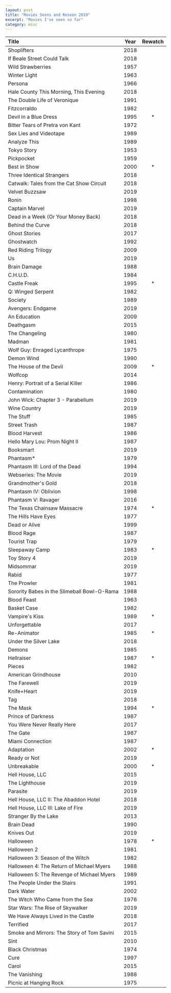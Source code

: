```yaml
---
layout: post
title: "Movies Seens and Reseen 2019"
excerpt: "Movies I've seen so far"
category: misc
---
```


| Title                                       | Year | Rewatch |
| :------------------------------------------ | :--: | :-----: |
| Shoplifters                                 | 2018 |         |
| If Beale Street Could Talk                  | 2018 |         |
| Wild Strawberries                           | 1957 |         |
| Winter Light                                | 1963 |         |
| Persona                                     | 1966 |         |
| Hale County This Morning, This Evening      | 2018 |         |
| The Double Life of Veronique                | 1991 |         |
| Fitzcorraldo                                | 1982 |         |
| Devil in a Blue Dress                       | 1995 |   \*    |
| Bitter Tears of Pretra von Kant             | 1972 |         |
| Sex Lies and Videotape                      | 1989 |         |
| Analyze This                                | 1989 |         |
| Tokyo Story                                 | 1953 |         |
| Pickpocket                                  | 1959 |         |
| Best in Show                                | 2000 |   \*    |
| Three Identical Strangers                   | 2018 |         |
| Catwalk: Tales from the Cat Show Circuit    | 2018 |         |
| Velvet Buzzsaw                              | 2019 |         |
| Ronin                                       | 1998 |         |
| Captain Marvel                              | 2019 |         |
| Dead in a Week (Or Your Money Back)         | 2018 |         |
| Behind the Curve                            | 2018 |         |
| Ghost Stories                               | 2017 |         |
| Ghostwatch                                  | 1992 |         |
| Red Riding Trilogy                          | 2009 |         |
| Us                                          | 2019 |         |
| Brain Damage                                | 1988 |         |
| C.H.U.D.                                    | 1984 |         |
| Castle Freak                                | 1995 |   \*    |
| Q: Winged Serpent                           | 1982 |         |
| Society                                     | 1989 |         |
| Avengers: Endgame                           | 2019 |         |
| An Education                                | 2009 |         |
| Deathgasm                                   | 2015 |         |
| The Changeling                              | 1980 |         |
| Madman                                      | 1981 |         |
| Wolf Guy: Enraged Lycanthrope               | 1975 |         |
| Demon Wind                                  | 1990 |         |
| The House of the Devil                      | 2009 |   \*    |
| Wolfcop                                     | 2014 |         |
| Henry: Portrait of a Serial Killer          | 1986 |         |
| Contamination                               | 1980 |         |
| John Wick: Chapter 3 - Parabellum           | 2019 |         |
| Wine Country                                | 2019 |         |
| The Stuff                                   | 1985 |         |
| Street Trash                                | 1987 |         |
| Blood Harvest                               | 1986 |         |
| Hello Mary Lou: Prom Night II               | 1987 |         |
| Booksmart                                   | 2019 |         |
| Phantasm\*                                  | 1979 |         |
| Phantasm III: Lord of the Dead              | 1994 |         |
| Webseries: The Movie                        | 2019 |         |
| Grandmother's Gold                          | 2018 |         |
| Phantasm IV: Oblivion                       | 1998 |         |
| Phantasm V: Ravager                         | 2016 |         |
| The Texas Chainsaw Massacre                 | 1974 |   \*    |
| The Hills Have Eyes                         | 1977 |         |
| Dead or Alive                               | 1999 |         |
| Blood Rage                                  | 1987 |         |
| Tourist Trap                                | 1979 |         |
| Sleepaway Camp                              | 1983 |   \*    |
| Toy Story 4                                 | 2019 |         |
| Midsommar                                   | 2019 |         |
| Rabid                                       | 1977 |         |
| The Prowler                                 | 1981 |         |
| Sorority Babes in the Slimeball Bowl-O-Rama | 1988 |         |
| Blood Feast                                 | 1963 |         |
| Basket Case                                 | 1982 |         |
| Vampire's Kiss                              | 1989 |   \*    |
| Unforgettable                               | 2017 |         |
| Re-Animator                                 | 1985 |   \*    |
| Under the Silver Lake                       | 2018 |         |
| Demons                                      | 1985 |         |
| Hellraiser                                  | 1987 |   \*    |
| Pieces                                      | 1982 |         |
| American Grindhouse                         | 2010 |         |
| The Farewell                                | 2019 |         |
| Knife+Heart                                 | 2019 |         |
| Tag                                         | 2018 |         |
| The Mask                                    | 1994 |   \*    |
| Prince of Darkness                          | 1987 |         |
| You Were Never Really Here                  | 2017 |         |
| The Gate                                    | 1987 |         |
| Miami Connection                            | 1987 |         |
| Adaptation                                  | 2002 |   \*    |
| Ready or Not                                | 2019 |         |
| Unbreakable                                 | 2000 |   \*    |
| Hell House, LLC                             | 2015 |         |
| The Lighthouse                              | 2019 |         |
| Parasite                                    | 2019 |         |
| Hell House, LLC II: The Abaddon Hotel       | 2018 |         |
| Hell House, LLC III: Lake of Fire           | 2019 |         |
| Stranger By the Lake                        | 2013 |         |
| Brain Dead                                  | 1990 |         |
| Knives Out                                  | 2019 |         |
| Halloween                                   | 1978 |   \*    |
| Halloween 2                                 | 1981 |         |
| Halloween 3: Season of the Witch            | 1982 |         |
| Halloween 4: The Return of Michael Myers    | 1988 |         |
| Halloween 5: The Revenge of Michael Myers   | 1989 |         |
| The People Under the Stairs                 | 1991 |         |
| Dark Water                                  | 2002 |         |
| The Witch Who Came from the Sea             | 1976 |         |
| Star Wars: The Rise of Skywalker            | 2019 |         |
| We Have Always Lived in the Castle          | 2018 |         |
| Terrified                                   | 2017 |         |
| Smoke and Mirrors: The Story of Tom Savini  | 2015 |         |
| Sint                                        | 2010 |         |
| Black Christmas                             | 1974 |         |
| Cure                                        | 1997 |         |
| Carol                                       | 2015 |         |
| The Vanishing                               | 1988 |         |
| Picnic at Hanging Rock                      | 1975 |         |
